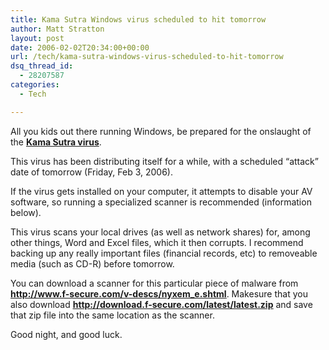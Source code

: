 ```yaml
---
title: Kama Sutra Windows virus scheduled to hit tomorrow
author: Matt Stratton
layout: post
date: 2006-02-02T20:34:00+00:00
url: /tech/kama-sutra-windows-virus-scheduled-to-hit-tomorrow
dsq_thread_id:
  - 28207587
categories:
  - Tech

---
```

All you kids out there running Windows, be prepared for the onslaught of the **[Kama Sutra virus][1]**.

This virus has been distributing itself for a while, with a scheduled &#8220;attack&#8221; date of tomorrow (Friday, Feb 3, 2006).

If the virus gets installed on your computer, it attempts to disable your AV software, so running a specialized scanner is recommended (information below).

This virus scans your local drives (as well as network shares) for, among other things, Word and Excel files, which it then corrupts. I recommend backing up any really important files (financial records, etc) to removeable media (such as CD-R) before tomorrow.

You can download a scanner for this particular piece of malware from <u>**<http://www.f-secure.com/v-descs/nyxem_e.shtml>**</u>. Makesure that you also download <u>**<http://download.f-secure.com/latest/latest.zip>**</u> and save that zip file into the same location as the scanner.

Good night, and good luck.

 [1]: http://www.cnn.com/2006/TECH/internet/01/31/kamasutraworm/index.html

